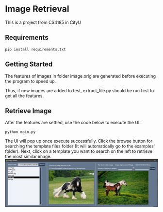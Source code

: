 # Image Retrieval
<p>This is a project from CS4185 in CityU</p>

## Requirements
```shell
pip install requirements.txt
```

## Getting Started
<p>The features of images in folder image.orig are generated before executing the program to speed up.</p>
<p>Thus, if new images are added to test, extract_file.py should be run first to get all the features.</p>

## Retrieve Image
After the features are settled, use the code below to execute the UI:
```shell
python main.py
```
The UI will pop up once execute successfully. Click the browse button for searching the template files folder (It will 
automatically go to the examples' folder). Next, click on a template you want to search on the left to retrieve the 
most similar image.
![Product Name Screen Shot][product-screenshot]



[product-screenshot]: UI.jpg